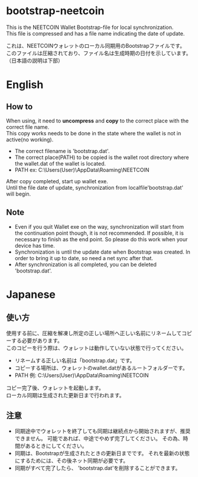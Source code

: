 # bootstrap-neetcoin
This is the NEETCOIN Wallet Bootstrap-file for local synchronization.  
This file is compressed and has a file name indicating the date of update.  

これは、NEETCOINウォレットのローカル同期用のBootstrapファイルです。  
このファイルは圧縮されており、ファイル名は生成時期の日付を示しています。
（日本語の説明は下部）  

# English
## How to
When using, it need to __uncompress__ and __copy__ to the correct place with the correct file name.  
This copy works needs to be done in the state where the wallet is not in active(no working). 

* The correct filename is 'bootstrap.dat'.
* The correct place(PATH) to be copied is the wallet root directory where the wallet.dat of the wallet is located.  
* PATH ex: C:\Users\(User)\AppData\Roaming\NEETCOIN
 
After copy completed, start up wallet exe.  
Until the file date of update, synchronization from localfile'bootstrap.dat' will begin.  

## Note
* Even if you quit Wallet exe on the way, synchronization will start from the continuation point though, it is not recommended. If possible, it is necessary to finish as the end point. So please do this work when your device has time.  
* Synchronization is until the update date when Bootstrap was created. In order to bring it up to date, so need a net sync after that.  
* After synchronization is all completed, you can be deleted 'bootstrap.dat'.

# Japanese
## 使い方
使用する前に、圧縮を解凍し所定の正しい場所へ正しい名前にリネームしてコピーする必要があります。  
このコピーを行う際は、ウォレットは動作していない状態で行ってください。  

* リネームする正しい名前は「bootstrap.dat」です。
* コピーする場所は、ウォレットのwallet.datがあるルートフォルダーです。
* PATH 例: C:\Users\(User)\AppData\Roaming\NEETCOIN

コピー完了後、ウォレットを起動します。  
ローカル同期は生成された更新日まで行われます。  

## 注意
* 同期途中でウォレットを終了しても同期は継続点から開始されますが、推奨できません。 可能であれば、中途でやめず完了してください。 その為、時間があるときにしてください。
* 同期は、Bootstrapが生成されたときの更新日までです。 それを最新の状態にするためには、その後ネット同期が必要です。
* 同期がすべて完了したら、 'bootstrap.dat'を削除することができます。
